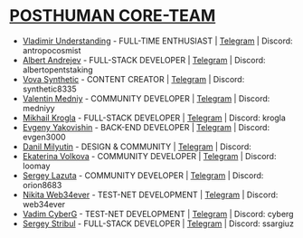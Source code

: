 # [POSTHUMAN CORE-TEAM](https://posthuman.digital/team)

- [Vladimir Understanding](https://github.com/Antropocosmist) - FULL-TIME ENTHUSIAST | [Telegram](https://t.me/antropocosmist) | Discord: antropocosmist
- [Albert Andrejev](https://github.com/albertandrejev) - FULL-STACK DEVELOPER        | [Telegram](https://t.me/Albert_OpenTech) | Discord: albertopentstaking
- [Vova Synthetic](https://www.instagram.com/synth_etic_/) - CONTENT CREATOR         | [Telegram](https://t.me/synth_etic) | Discord: synthetic8335
- [Valentin Medniy](https://github.com/Medniyy) - COMMUNITY DEVELOPER                | [Telegram](https://t.me/privetandreynugdejeti) | Discord: medniyy
- [Mikhail Krogla](https://github.com/krogla) - FULL-STACK DEVELOPER                 | [Telegram](https://t.me/krogla) | Discord: krogla
- [Evgeny Yakovishin](https://github.com/evgen3000) - BACK-END DEVELOPER             | [Telegram](https://t.me/lhavebeen) | Discord: evgen3000
- [Danil Milyutin](https://github.com/avallonn) - DESIGN & COMMUNITY                 | [Telegram](https://t.me/ava_lonnn) | Discord:
- [Ekaterina Volkova](https://github.com/loomay) - COMMUNITY DEVELOPER               | [Telegram](https://t.me/loomayy) | Discord: loomay
- [Sergey Lazuta](https://github.com/orion-s-s) - COMMUNITY DEVELOPER                | [Telegram](https://t.me/s_orion) | Discord: orion8683
- [Nikita Web34ever](https://github.com/web3validator) - TEST-NET DEVELOPMENT        | [Telegram](https://t.me/web34ever) | Discord: web34ever
- [Vadim CyberG](https://github.com/Vgk88) - TEST-NET DEVELOPMENT                    | [Telegram](https://t.me/cryptoq11) | Discord: cyberg
- [Sergey Stribul](https://github.com/stribulsergey) - FULL-STACK DEVELOPER          | [Telegram](https://t.me/ssargiuz) | Discord: ssargiuz
